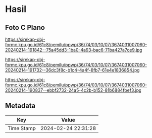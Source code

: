 # Hasil

## Foto C Plano

https://sirekap-obj-formc.kpu.go.id/61c8/pemilu/ppwp/36/74/03/10/07/3674031007060-20240214-191842--75a45dd3-1ba0-4a93-bac6-71ba427a7ce9.jpg

https://sirekap-obj-formc.kpu.go.id/61c8/pemilu/ppwp/36/74/03/10/07/3674031007060-20240214-191732--36dc3f8c-b1c4-4a4f-8fb7-61e4e1836854.jpg

https://sirekap-obj-formc.kpu.go.id/61c8/pemilu/ppwp/36/74/03/10/07/3674031007060-20240214-190837--ebbf2732-24a5-4c2b-b152-81b6884fbef3.jpg


## Metadata

| Key        | Value               |
| ---------- | ------------------- |
| Time Stamp | 2024-02-24 22:31:28 |



